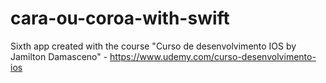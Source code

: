# cara-ou-coroa-with-swift
Sixth app created with the course "Curso de desenvolvimento IOS by Jamilton Damasceno" - https://www.udemy.com/curso-desenvolvimento-ios
